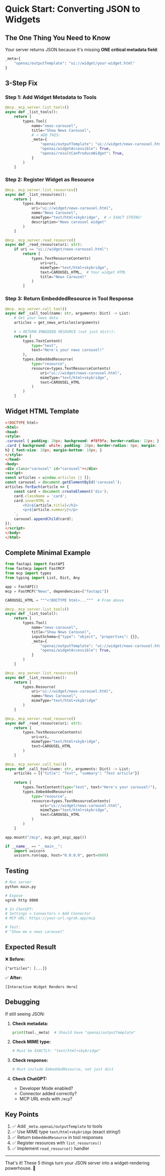 # Quick Start: Converting JSON to Widgets

## The One Thing You Need to Know

Your server returns JSON because it's missing **ONE critical metadata field**:

```python
_meta={
    "openai/outputTemplate": "ui://widget/your-widget.html"
}
```

## 3-Step Fix

### Step 1: Add Widget Metadata to Tools

```python
@mcp._mcp_server.list_tools()
async def _list_tools():
    return [
        types.Tool(
            name="news-carousel",
            title="Show News Carousel",
            # 🔥 ADD THIS:
            _meta={
                "openai/outputTemplate": "ui://widget/news-carousel.html",
                "openai/widgetAccessible": True,
                "openai/resultCanProduceWidget": True,
            }
        )
    ]
```

### Step 2: Register Widget as Resource

```python
@mcp._mcp_server.list_resources()
async def _list_resources():
    return [
        types.Resource(
            uri="ui://widget/news-carousel.html",
            name="News Carousel",
            mimeType="text/html+skybridge",  # 🔥 EXACT STRING!
            description="News carousel widget"
        )
    ]

@mcp._mcp_server.read_resource()
async def _read_resource(uri: str):
    if uri == "ui://widget/news-carousel.html":
        return [
            types.TextResourceContents(
                uri=uri,
                mimeType="text/html+skybridge",
                text=CAROUSEL_HTML,  # Your widget HTML
                title="News Carousel"
            )
        ]
```

### Step 3: Return EmbeddedResource in Tool Response

```python
@mcp._mcp_server.call_tool()
async def _call_tool(name: str, arguments: Dict) -> List:
    # Get your news data
    articles = get_news_articles(arguments)
    
    # 🔥 RETURN EMBEDDED RESOURCE (not just dict!):
    return [
        types.TextContent(
            type="text",
            text="Here's your news carousel!"
        ),
        types.EmbeddedResource(
            type="resource",
            resource=types.TextResourceContents(
                uri="ui://widget/news-carousel.html",
                mimeType="text/html+skybridge",
                text=CAROUSEL_HTML
            )
        )
    ]
```

## Widget HTML Template

```html
<!DOCTYPE html>
<html>
<head>
<style>
.carousel { padding: 20px; background: #f8f9fa; border-radius: 12px; }
.card { background: white; padding: 20px; border-radius: 8px; margin: 10px 0; }
h2 { font-size: 20px; margin-bottom: 10px; }
</style>
</head>
<body>
<div class="carousel" id="carousel"></div>
<script>
const articles = window.articles || [];
const carousel = document.getElementById('carousel');
articles.forEach(article => {
    const card = document.createElement('div');
    card.className = 'card';
    card.innerHTML = `
        <h2>${article.title}</h2>
        <p>${article.summary}</p>
    `;
    carousel.appendChild(card);
});
</script>
</body>
</html>
```

## Complete Minimal Example

```python
from fastapi import FastAPI
from fastmcp import FastMCP
from mcp import types
from typing import List, Dict, Any

app = FastAPI()
mcp = FastMCP("News", dependencies=["fastapi"])

CAROUSEL_HTML = """<!DOCTYPE html>..."""  # From above

@mcp._mcp_server.list_tools()
async def _list_tools():
    return [
        types.Tool(
            name="news-carousel",
            title="Show News Carousel",
            inputSchema={"type": "object", "properties": {}},
            _meta={
                "openai/outputTemplate": "ui://widget/news-carousel.html",
                "openai/widgetAccessible": True,
            }
        )
    ]

@mcp._mcp_server.list_resources()
async def _list_resources():
    return [
        types.Resource(
            uri="ui://widget/news-carousel.html",
            name="News Carousel",
            mimeType="text/html+skybridge"
        )
    ]

@mcp._mcp_server.read_resource()
async def _read_resource(uri: str):
    return [
        types.TextResourceContents(
            uri=uri,
            mimeType="text/html+skybridge",
            text=CAROUSEL_HTML
        )
    ]

@mcp._mcp_server.call_tool()
async def _call_tool(name: str, arguments: Dict) -> List:
    articles = [{"title": "Test", "summary": "Test article"}]
    
    return [
        types.TextContent(type="text", text="Here's your carousel!"),
        types.EmbeddedResource(
            type="resource",
            resource=types.TextResourceContents(
                uri="ui://widget/news-carousel.html",
                mimeType="text/html+skybridge",
                text=CAROUSEL_HTML
            )
        )
    ]

app.mount("/mcp", mcp.get_asgi_app())

if __name__ == "__main__":
    import uvicorn
    uvicorn.run(app, host="0.0.0.0", port=8000)
```

## Testing

```bash
# Run server
python main.py

# Expose
ngrok http 8000

# In ChatGPT:
# Settings > Connectors > Add Connector
# MCP URL: https://your-url.ngrok.app/mcp

# Test:
# "Show me a news carousel"
```

## Expected Result

❌ **Before:**
```
{"articles": [...]}
```

✅ **After:**
```
[Interactive Widget Renders Here]
```

## Debugging

If still seeing JSON:

1. **Check metadata:**
   ```python
   print(tool._meta)  # Should have "openai/outputTemplate"
   ```

2. **Check MIME type:**
   ```python
   # Must be EXACTLY: "text/html+skybridge"
   ```

3. **Check response:**
   ```python
   # Must include EmbeddedResource, not just dict
   ```

4. **Check ChatGPT:**
   - Developer Mode enabled?
   - Connector added correctly?
   - MCP URL ends with `/mcp`?

## Key Points

1. ✅ Add `_meta.openai/outputTemplate` to tools
2. ✅ Use MIME type `text/html+skybridge` (exact string!)
3. ✅ Return `EmbeddedResource` in tool responses
4. ✅ Register resources with `list_resources()`
5. ✅ Implement `read_resource()` handler

---

That's it! These 5 things turn your JSON server into a widget-rendering powerhouse. 🚀
